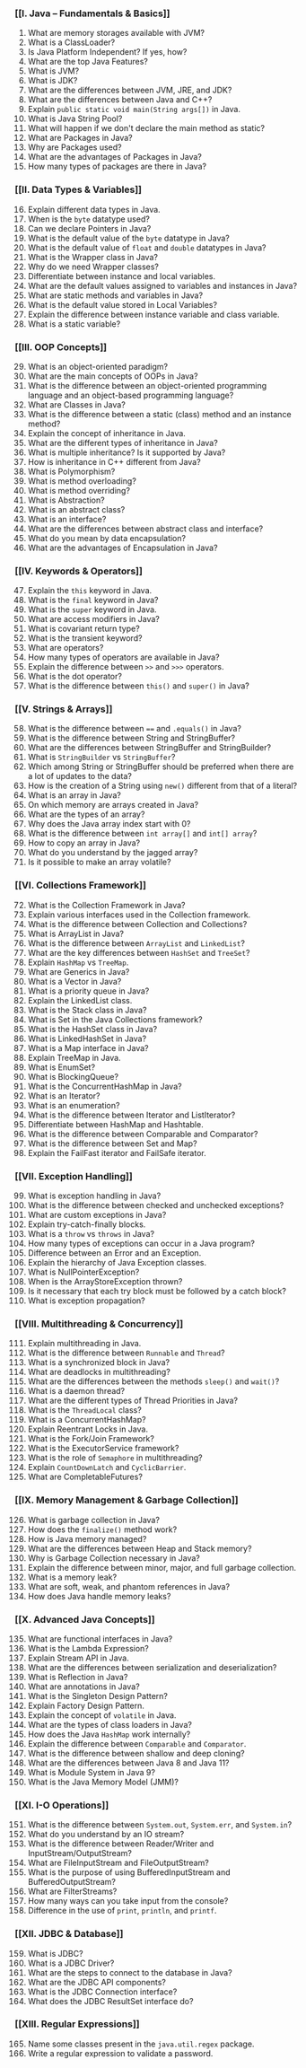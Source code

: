 ### **[[I. Java – Fundamentals & Basics]]**
1. What are memory storages available with JVM?
2. What is a ClassLoader?
3. Is Java Platform Independent? If yes, how?
4. What are the top Java Features?
5. What is JVM?
6. What is JDK?
7. What are the differences between JVM, JRE, and JDK?
8. What are the differences between Java and C++?
9. Explain `public static void main(String args[])` in Java.
10. What is Java String Pool?
11. What will happen if we don't declare the main method as static?
12. What are Packages in Java?
13. Why are Packages used?
14. What are the advantages of Packages in Java?
15. How many types of packages are there in Java?

### **[[II. Data Types & Variables]]**
16. Explain different data types in Java.
17. When is the `byte` datatype used?
18. Can we declare Pointers in Java?
19. What is the default value of the `byte` datatype in Java?
20. What is the default value of `float` and `double` datatypes in Java?
21. What is the Wrapper class in Java?
22. Why do we need Wrapper classes?
23. Differentiate between instance and local variables.
24. What are the default values assigned to variables and instances in Java?
25. What are static methods and variables in Java?
26. What is the default value stored in Local Variables?
27. Explain the difference between instance variable and class variable.
28. What is a static variable?

### **[[III. OOP Concepts]]**
29. What is an object-oriented paradigm?
30. What are the main concepts of OOPs in Java?
31. What is the difference between an object-oriented programming language and an object-based programming language?
32. What are Classes in Java?
33. What is the difference between a static (class) method and an instance method?
34. Explain the concept of inheritance in Java.
35. What are the different types of inheritance in Java?
36. What is multiple inheritance? Is it supported by Java?
37. How is inheritance in C++ different from Java?
38. What is Polymorphism?
39. What is method overloading?
40. What is method overriding?
41. What is Abstraction?
42. What is an abstract class?
43. What is an interface?
44. What are the differences between abstract class and interface?
45. What do you mean by data encapsulation?
46. What are the advantages of Encapsulation in Java?

### **[[IV. Keywords & Operators]]**
47. Explain the `this` keyword in Java.
48. What is the `final` keyword in Java?
49. What is the `super` keyword in Java.
50. What are access modifiers in Java?
51. What is covariant return type?
52. What is the transient keyword?
53. What are operators?
54. How many types of operators are available in Java?
55. Explain the difference between `>>` and `>>>` operators.
56. What is the dot operator?
57. What is the difference between `this()` and `super()` in Java?

### **[[V. Strings & Arrays]]**
58. What is the difference between `==` and `.equals()` in Java?
59. What is the difference between String and StringBuffer?
60. What are the differences between StringBuffer and StringBuilder?
61. What is `StringBuilder` vs `StringBuffer`?
62. Which among String or StringBuffer should be preferred when there are a lot of updates to the data?
63. How is the creation of a String using `new()` different from that of a literal?
64. What is an array in Java?
65. On which memory are arrays created in Java?
66. What are the types of an array?
67. Why does the Java array index start with 0?
68. What is the difference between `int array[]` and `int[] array`?
69. How to copy an array in Java?
70. What do you understand by the jagged array?
71. Is it possible to make an array volatile?

### **[[VI. Collections Framework]]**
72. What is the Collection Framework in Java?
73. Explain various interfaces used in the Collection framework.
74. What is the difference between Collection and Collections?
75. What is ArrayList in Java?
76. What is the difference between `ArrayList` and `LinkedList`?
77. What are the key differences between `HashSet` and `TreeSet`?
78. Explain `HashMap` vs `TreeMap`.
79. What are Generics in Java?
80. What is a Vector in Java?
81. What is a priority queue in Java?
82. Explain the LinkedList class.
83. What is the Stack class in Java?
84. What is Set in the Java Collections framework?
85. What is the HashSet class in Java?
86. What is LinkedHashSet in Java?
87. What is a Map interface in Java?
88. Explain TreeMap in Java.
89. What is EnumSet?
90. What is BlockingQueue?
91. What is the ConcurrentHashMap in Java?
92. What is an Iterator?
93. What is an enumeration?
94. What is the difference between Iterator and ListIterator?
95. Differentiate between HashMap and Hashtable.
96. What is the difference between Comparable and Comparator?
97. What is the difference between Set and Map?
98. Explain the FailFast iterator and FailSafe iterator.

### **[[VII. Exception Handling]]**
99. What is exception handling in Java?
100. What is the difference between checked and unchecked exceptions?
101. What are custom exceptions in Java?
102. Explain try-catch-finally blocks.
103. What is a `throw` vs `throws` in Java?
104. How many types of exceptions can occur in a Java program?
105. Difference between an Error and an Exception.
106. Explain the hierarchy of Java Exception classes.
107. What is NullPointerException?
108. When is the ArrayStoreException thrown?
109. Is it necessary that each try block must be followed by a catch block?
110. What is exception propagation?

### **[[VIII. Multithreading & Concurrency]]**
111. Explain multithreading in Java.
112. What is the difference between `Runnable` and `Thread`?
113. What is a synchronized block in Java?
114. What are deadlocks in multithreading?
115. What are the differences between the methods `sleep()` and `wait()`?
116. What is a daemon thread?
117. What are the different types of Thread Priorities in Java?
118. What is the `ThreadLocal` class?
119. What is a ConcurrentHashMap?
120. Explain Reentrant Locks in Java.
121. What is the Fork/Join Framework?
122. What is the ExecutorService framework?
123. What is the role of `Semaphore` in multithreading?
124. Explain `CountDownLatch` and `CyclicBarrier`.
125. What are CompletableFutures?

### **[[IX. Memory Management & Garbage Collection]]**
126. What is garbage collection in Java?
127. How does the `finalize()` method work?
128. How is Java memory managed?
129. What are the differences between Heap and Stack memory?
130. Why is Garbage Collection necessary in Java?
131. Explain the difference between minor, major, and full garbage collection.
132. What is a memory leak?
133. What are soft, weak, and phantom references in Java?
134. How does Java handle memory leaks?

### **[[X. Advanced Java Concepts]]**
135. What are functional interfaces in Java?
136. What is the Lambda Expression?
137. Explain Stream API in Java.
138. What are the differences between serialization and deserialization?
139. What is Reflection in Java?
140. What are annotations in Java?
141. What is the Singleton Design Pattern?
142. Explain Factory Design Pattern.
143. Explain the concept of `volatile` in Java.
144. What are the types of class loaders in Java?
145. How does the Java `HashMap` work internally?
146. Explain the difference between `Comparable` and `Comparator`.
147. What is the difference between shallow and deep cloning?
148. What are the differences between Java 8 and Java 11?
149. What is Module System in Java 9?
150. What is the Java Memory Model (JMM)?

### **[[XI. I-O Operations]]**
151. What is the difference between `System.out`, `System.err`, and `System.in`?
152. What do you understand by an IO stream?
153. What is the difference between Reader/Writer and InputStream/OutputStream?
154. What are FileInputStream and FileOutputStream?
155. What is the purpose of using BufferedInputStream and BufferedOutputStream?
156. What are FilterStreams?
157. How many ways can you take input from the console?
158. Difference in the use of `print`, `println`, and `printf`.

### **[[XII. JDBC & Database]]**
159. What is JDBC?
160. What is a JDBC Driver?
161. What are the steps to connect to the database in Java?
162. What are the JDBC API components?
163. What is the JDBC Connection interface?
164. What does the JDBC ResultSet interface do?

### **[[XIII. Regular Expressions]]**
165. Name some classes present in the `java.util.regex` package.
166. Write a regular expression to validate a password.
